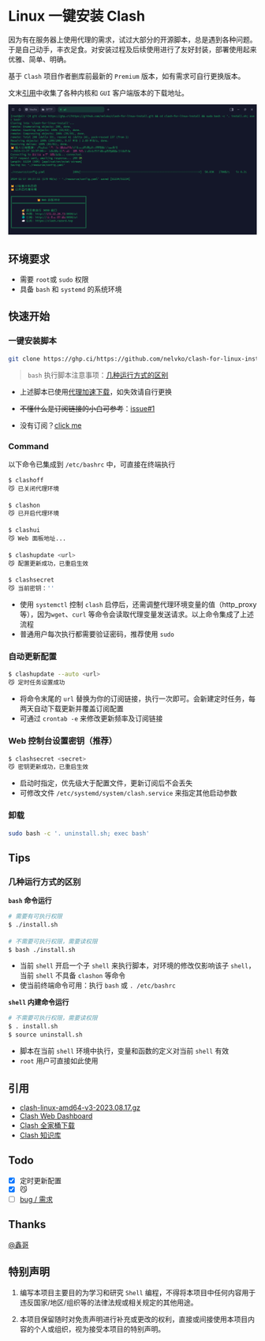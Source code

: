 # Linux 一键安装 Clash

因为有在服务器上使用代理的需求，试过大部分的开源脚本，总是遇到各种问题。于是自己动手，丰衣足食。对安装过程及后续使用进行了友好封装，部署使用起来优雅、简单、明确。

基于 `Clash` 项目作者删库前最新的 `Premium` 版本，如有需求可自行更换版本。

文末[引用](#引用)中收集了各种内核和 `GUI` 客户端版本的下载地址。

![preview](resource/preview.png)

## 环境要求

- 需要 `root`或 `sudo` 权限
- 具备 `bash` 和 `systemd` 的系统环境

## 快速开始

### 一键安装脚本

```bash
git clone https://ghp.ci/https://github.com/nelvko/clash-for-linux-install.git && cd clash-for-linux-install && sudo bash -c '. install.sh; exec bash'
```

> `bash` 执行脚本注意事项：[几种运行方式的区别](#几种运行方式的区别)

- 上述脚本已使用[代理加速下载](https://ghp.ci/)，如失效请自行更换

- ~~不懂什么是订阅链接的小白可参考~~：[issue#1](https://github.com/nelvko/clash-for-linux-install/issues/1)

- 没有订阅？[click me](https://次元.net/auth/register?code=oUbI)

### Command

以下命令已集成到 `/etc/bashrc` 中，可直接在终端执行

```bash
$ clashoff
😼 已关闭代理环境

$ clashon
😼 已开启代理环境

$ clashui
😼 Web 面板地址...

$ clashupdate <url>
😼 配置更新成功，已重启生效

$ clashsecret
😼 当前密钥：''
```

- 使用 `systemctl` 控制 `clash` 启停后，还需调整代理环境变量的值（http_proxy 等），因为`wget`、`curl` 等命令会读取代理变量发送请求。以上命令集成了上述流程
- 普通用户每次执行都需要验证密码，推荐使用 `sudo`

### 自动更新配置

```bash
$ clashupdate --auto <url>
😼 定时任务设置成功
```

- 将命令末尾的 `url` 替换为你的订阅链接，执行一次即可。会新建定时任务，每两天自动下载更新并覆盖订阅配置
- 可通过 `crontab -e` 来修改更新频率及订阅链接

### Web 控制台设置密钥（推荐）

```bash
$ clashsecret <secret>
😼 密钥更新成功，已重启生效
```

- 启动时指定，优先级大于配置文件，更新订阅后不会丢失
- 可修改文件 `/etc/systemd/system/clash.service` 来指定其他启动参数

### 卸载

```bash
sudo bash -c '. uninstall.sh; exec bash'
```

## Tips

### 几种运行方式的区别

**`bash` 命令运行**

```bash
# 需要有可执行权限
$ ./install.sh

# 不需要可执行权限，需要读权限
$ bash ./install.sh
```

- 当前 `shell` 开启一个子 `shell` 来执行脚本，对环境的修改仅影响该子 `shell`，当前 `shell` 不具备 `clashon` 等命令
- 使当前终端命令可用：执行 `bash` 或 `. /etc/bashrc`

**`shell` 内建命令运行**

```bash
# 不需要可执行权限，需要读权限
$ . install.sh
$ source uninstall.sh
```

- 脚本在当前 `shell` 环境中执行，变量和函数的定义对当前 `shell` 有效
- `root` 用户可直接如此使用

## 引用

- [clash-linux-amd64-v3-2023.08.17.gz](https://downloads.clash.wiki/ClashPremium/)
- [Clash Web Dashboard](https://github.com/haishanh/yacd/releases/tag/v0.3.8)
- [Clash 全家桶下载](https://www.clash.la/releases/)
- [Clash 知识库](https://clash.wiki/)

## Todo

- [x] 定时更新配置
- [x] 😼
- [ ] [bug / 需求](https://github.com/nelvko/clash-for-linux-install/issues)

## Thanks

[@鑫哥](https://github.com/TrackRay)

## 特别声明

1. 编写本项目主要目的为学习和研究 `Shell` 编程，不得将本项目中任何内容用于违反国家/地区/组织等的法律法规或相关规定的其他用途。

2. 本项目保留随时对免责声明进行补充或更改的权利，直接或间接使用本项目内容的个人或组织，视为接受本项目的特别声明。
